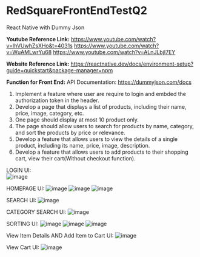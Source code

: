 # RedSquareFrontEndTestQ2
React Native with Dummy Json

**Youtube Reference Link:**
https://www.youtube.com/watch?v=IhVUwhZsXHo&t=4031s
https://www.youtube.com/watch?v=WuAMLwrYu68
https://www.youtube.com/watch?v=ALnJLbjI7EY

**Website Reference Link:**
https://reactnative.dev/docs/environment-setup?guide=quickstart&package-manager=npm

**Function for Front End:**
API Documentation: https://dummyjson.com/docs
1. Implement a feature where user are require to login and embded the authorization token in the
header.
2. Develop a page that displays a list of products, including their name, price, image, category, etc.
3. One page should display at most 10 product only.
4. The page should allow users to search for products by name, category, and sort the products by
price or relevance.
5. Develop a feature that allows users to view the details of a single product, including its name, price,
image, description.
6. Develop a feature that allows users to add products to their shopping cart, view their cart(Without
checkout function).

LOGIN UI:<br/>
![image](https://github.com/lookerOn/RedSquareFrontEndTestQ2/assets/128567524/70713ab9-d4de-45a8-b7a1-5f3b0435b49d)

HOMEPAGE UI:
![image](https://github.com/lookerOn/RedSquareFrontEndTestQ2/assets/128567524/4a2a045b-d8f7-433f-8708-65be802633b8)
![image](https://github.com/lookerOn/RedSquareFrontEndTestQ2/assets/128567524/cdc8867b-ac06-42e3-82a5-1f379ffe9ba7)
![image](https://github.com/lookerOn/RedSquareFrontEndTestQ2/assets/128567524/9f8456dd-0b98-421a-9ead-04f0404e1949)

SEARCH UI:
![image](https://github.com/lookerOn/RedSquareFrontEndTestQ2/assets/128567524/9d34e324-600a-471a-bdcd-63981079358c)

CATEGORY SEARCH UI:
![image](https://github.com/lookerOn/RedSquareFrontEndTestQ2/assets/128567524/66d5924c-5a3e-475c-aa27-3ce725724a4e)

SORTING UI:
![image](https://github.com/lookerOn/RedSquareFrontEndTestQ2/assets/128567524/29cb39c8-ac09-41c0-92a5-41f168b85007)
![image](https://github.com/lookerOn/RedSquareFrontEndTestQ2/assets/128567524/6f81be55-64c5-4d23-a241-0aa4904549ad)
![image](https://github.com/lookerOn/RedSquareFrontEndTestQ2/assets/128567524/60633bd3-0850-4e9f-b0bc-de3d61361696)

View Item Details AND Add Item to Cart UI:
![image](https://github.com/lookerOn/RedSquareFrontEndTestQ2/assets/128567524/148767ec-9c46-46a6-bbb2-b67b4a192da6)

View Cart UI:
![image](https://github.com/lookerOn/RedSquareFrontEndTestQ2/assets/128567524/c8ac2d8f-a545-4189-a5e4-ef584ec11144)


